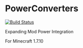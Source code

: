 PowerConverters
===============

[![Build Status](https://travis-ci.org/covers1624/PowerConverters.svg?branch=master)](https://travis-ci.org/covers1624/PowerConverters/)

Expanding Mod Power Integration

For Minecraft 1.7.10

